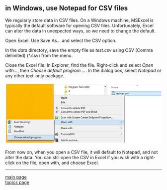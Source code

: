 
in Windows, use Notepad for CSV files
-------------------------------------

We regularly store data in CSV files. On a Windows machine, MSExcel is typically the default software for opening CSV files. Unfortunately, Excel can alter the data in unexpected ways, so we need to change the default.

Open Excel. Use Save As... and select the CSV option.

In the *data* directory, save the empty file as *test.csv* using CSV (Comma delimited) (\*.csv) from the menu.

Close the Excel file. In Explorer, find the file. Right-click and select *Open with...*, then *Choose default program ...*. In the dialog box, select *Notepad* or any other text-only package.

![](../resources/images/csv-default.png)

From now on, when you open a CSV file, it will default to Notepad, and not alter the data. You can still open the CSV in Excel if you wish with a right-click on the file, open with, and choose Excel.

------------------------------------------------------------------------

[main page](../README.md)<br> [topics page](cm001_org-by-topic.md)
